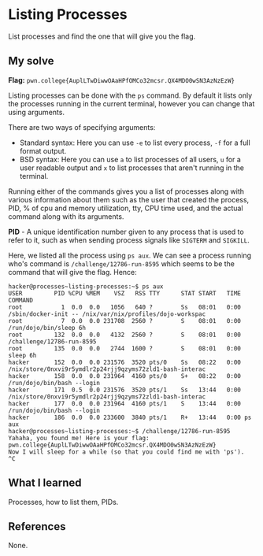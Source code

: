 # Listing Processes
List processes and find the one that will give you the flag.

## My solve
**Flag:** `pwn.college{AuplLTwDiwwOAaHPfOMCo32mcsr.QX4MDO0wSN3AzNzEzW}`

Listing processes can be done with the `ps` command. By default it lists only the processes running in the current terminal, however you can change that using arguments.

There are two ways of specifying arguments:
- Standard syntax: Here you can use `-e` to list every process, `-f` for a full format output.
- BSD syntax: Here you can use `a` to list processes of all users, `u` for a user readable output and `x` to list processes that aren't running in the terminal.

Running either of the commands gives you a list of processes along with various information about them such as the user that created the process, PID, % of cpu and memory utilization, tty, CPU time used, and the actual command along with its arguments.

**PID** - A unique identification number given to any process that is used to refer to it, such as when sending process signals like `SIGTERM` and `SIGKILL`.


Here, we listed all the process using `ps aux`. We can see a process running who's command is `/challenge/12786-run-8595` which seems to be the command that will give the flag. Hence:

```
hacker@processes~listing-processes:~$ ps aux
USER         PID %CPU %MEM    VSZ   RSS TTY      STAT START   TIME COMMAND
root           1  0.0  0.0   1056   640 ?        Ss   08:01   0:00 /sbin/docker-init -- /nix/var/nix/profiles/dojo-workspac
root           7  0.0  0.0 231708  2560 ?        S    08:01   0:00 /run/dojo/bin/sleep 6h
root         132  0.0  0.0   4132  2560 ?        S    08:01   0:00 /challenge/12786-run-8595
root         135  0.0  0.0   2744  1600 ?        S    08:01   0:00 sleep 6h
hacker       152  0.0  0.0 231576  3520 pts/0    Ss   08:22   0:00 /nix/store/0nxvi9r5ymdlr2p24rjj9qzyms72zld1-bash-interac
hacker       158  0.0  0.0 231964  4160 pts/0    S+   08:22   0:00 /run/dojo/bin/bash --login
hacker       171  0.5  0.0 231576  3520 pts/1    Ss   13:44   0:00 /nix/store/0nxvi9r5ymdlr2p24rjj9qzyms72zld1-bash-interac
hacker       177  0.0  0.0 231964  4160 pts/1    S    13:44   0:00 /run/dojo/bin/bash --login
hacker       186  0.0  0.0 233600  3840 pts/1    R+   13:44   0:00 ps aux
hacker@processes~listing-processes:~$ /challenge/12786-run-8595
Yahaha, you found me! Here is your flag:
pwn.college{AuplLTwDiwwOAaHPfOMCo32mcsr.QX4MDO0wSN3AzNzEzW}
Now I will sleep for a while (so that you could find me with 'ps').
^C
```

## What I learned
Processes, how to list them, PIDs.

## References 
None.